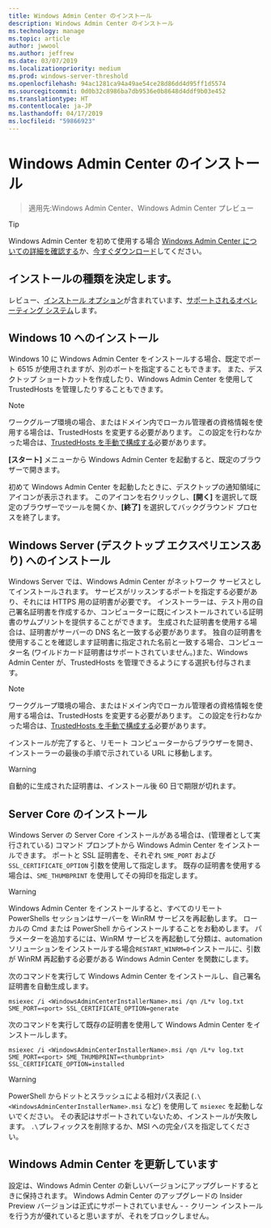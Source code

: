```yaml
---
title: Windows Admin Center のインストール
description: Windows Admin Center のインストール
ms.technology: manage
ms.topic: article
author: jwwool
ms.author: jeffrew
ms.date: 03/07/2019
ms.localizationpriority: medium
ms.prod: windows-server-threshold
ms.openlocfilehash: 94ac1281ca94a49ae54ce28d86dd4d95ff1d5574
ms.sourcegitcommit: 0d0b32c8986ba7db9536e0b8648d4ddf9b03e452
ms.translationtype: HT
ms.contentlocale: ja-JP
ms.lasthandoff: 04/17/2019
ms.locfileid: "59866923"
---
```

# <a name="install-windows-admin-center"></a>Windows Admin Center のインストール

>適用先:Windows Admin Center、Windows Admin Center プレビュー

> [!Tip]
> Windows Admin Center を初めて使用する場合
> [Windows Admin Center についての詳細を確認する](../understand/windows-admin-center.md)か、[今すぐダウンロード](https://aka.ms/windowsadmincenter)してください。

## <a name="determine-your-installation-type"></a>インストールの種類を決定します。

レビュー、[インストール オプション](..\plan\installation-options.md)が含まれています、[サポートされるオペレーティング システム](..\plan\installation-options.md#supported-operating-systems-installation)します。

## <a name="install-on-windows-10"></a>Windows 10 へのインストール

Windows 10 に Windows Admin Center をインストールする場合、既定でポート 6515 が使用されますが、別のポートを指定することもできます。 また、デスクトップ ショートカットを作成したり、Windows Admin Center を使用して TrustedHosts を管理したりすることもできます。

> [!NOTE]
> ワークグループ環境の場合、またはドメイン内でローカル管理者の資格情報を使用する場合は、TrustedHosts を変更する必要があります。 この設定を行わなかった場合は、[TrustedHosts を手動で構成する](../use/troubleshooting.md#configure-trustedhosts)必要があります。

**[スタート]** メニューから Windows Admin Center を起動すると、既定のブラウザーで開きます。

初めて Windows Admin Center を起動したときに、デスクトップの通知領域にアイコンが表示されます。 このアイコンを右クリックし、**[開く]** を選択して既定のブラウザーでツールを開くか、**[終了]** を選択してバックグラウンド プロセスを終了します。

## <a name="install-on-windows-server-with-desktop-experience"></a>Windows Server (デスクトップ エクスペリエンスあり) へのインストール

Windows Server では、Windows Admin Center がネットワーク サービスとしてインストールされます。 サービスがリッスンするポートを指定する必要があり、それには HTTPS 用の証明書が必要です。 インストーラーは、テスト用の自己署名証明書を作成するか、コンピューターに既にインストールされている証明書のサムプリントを提供することができます。 生成された証明書を使用する場合は、証明書がサーバーの DNS 名と一致する必要があります。 独自の証明書を使用することを確認します証明書に指定された名前と一致する場合、コンピューター名 (ワイルドカード証明書はサポートされていません。)また、Windows Admin Center が、TrustedHosts を管理できるようにする選択も付与されます。

> [!NOTE]
> ワークグループ環境の場合、またはドメイン内でローカル管理者の資格情報を使用する場合は、TrustedHosts を変更する必要があります。 この設定を行わなかった場合は、[TrustedHosts を手動で構成する](../use/troubleshooting.md#configure-trustedhosts)必要があります。

インストールが完了すると、リモート コンピューターからブラウザーを開き、インストーラーの最後の手順で示されている URL に移動します。

> [!WARNING]
> 自動的に生成された証明書は、インストール後 60 日で期限が切れます。

## <a name="install-on-server-core"></a>Server Core のインストール

Windows Server の Server Core インストールがある場合は、(管理者として実行されている) コマンド プロンプトから Windows Admin Center をインストールできます。 ポートと SSL 証明書を、それぞれ `SME_PORT` および `SSL_CERTIFICATE_OPTION` 引数を使用して指定します。 既存の証明書を使用する場合は、`SME_THUMBPRINT` を使用してその拇印を指定します。

> [!WARNING]
> Windows Admin Center をインストールすると、すべてのリモート PowerShells セッションはサーバーを WinRM サービスを再起動します。 ローカルの Cmd または PowerShell からインストールすることをお勧めします。 パラメーターを追加するには、WinRM サービスを再起動して分類は、automation ソリューションをインストールする場合```RESTART_WINRM=0```インストールに、引数が WinRM 再起動する必要がある Windows Admin Center を関数にします。

次のコマンドを実行して Windows Admin Center をインストールし、自己署名証明書を自動生成します。

```   
msiexec /i <WindowsAdminCenterInstallerName>.msi /qn /L*v log.txt SME_PORT=<port> SSL_CERTIFICATE_OPTION=generate
```

次のコマンドを実行して既存の証明書を使用して Windows Admin Center をインストールします。

```
msiexec /i <WindowsAdminCenterInstallerName>.msi /qn /L*v log.txt SME_PORT=<port> SME_THUMBPRINT=<thumbprint> SSL_CERTIFICATE_OPTION=installed
```

> [!WARNING]
> PowerShell からドットとスラッシュによる相対パス表記 (`.\<WindowsAdminCenterInstallerName>.msi` など) を使用して `msiexec` を起動しないでください。 その表記はサポートされていないため、インストールが失敗します。 `.\`プレフィックスを削除するか、MSI への完全パスを指定してください。

## <a name="updating-windows-admin-center"></a>Windows Admin Center を更新しています

設定は、Windows Admin Center の新しいバージョンにアップグレードするときに保持されます。 Windows Admin Center のアップグレードの Insider Preview バージョンは正式にサポートされていません - - クリーン インストールを行う方が優れていると思いますが、それをブロックしません。